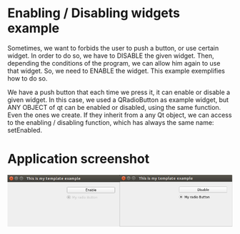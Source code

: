 # Enabling / Disabling widgets example
Sometimes, we want to forbids the user to push a button, or use certain widget.
In order to do so, we have to DISABLE the given widget. Then, depending the
conditions of the program, we can allow him again to use that widget. So, we
need to ENABLE the widget. This example exemplifies how to do so.

We have a push button that each time we press it, it can enable or disable a
given widget. In this case, we used a QRadioButton as example widget, but
ANY OBJECT of qt can be enabled or disabled, using the same function. Even
the ones we create. If they inherit from a any Qt object, we can access to the
enabling / disabling function, which has always the same name: setEnabled.


# Application screenshot
![app screenshot](/PyQtExamples/05_EnablingDisablingWidgets/images/EnablingDisabling.png)